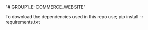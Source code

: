 "# GROUP1_E-COMMERCE_WEBSITE" 

To download the dependencies used in this repo use;
pip install -r requirements.txt

